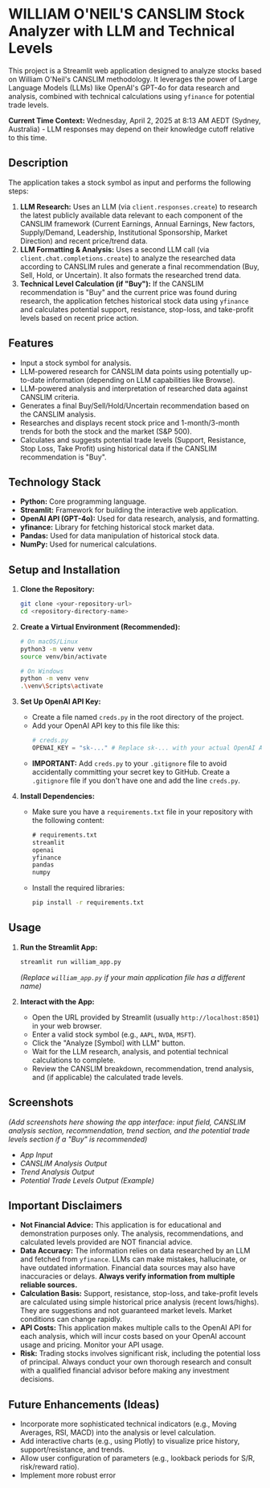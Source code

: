 # WILLIAM O'NEIL'S CANSLIM Stock Analyzer with LLM and Technical Levels

This project is a Streamlit web application designed to analyze stocks based on William O'Neil's CANSLIM methodology. It leverages the power of Large Language Models (LLMs) like OpenAI's GPT-4o for data research and analysis, combined with technical calculations using `yfinance` for potential trade levels.

**Current Time Context:** Wednesday, April 2, 2025 at 8:13 AM AEDT (Sydney, Australia) - LLM responses may depend on their knowledge cutoff relative to this time.

## Description

The application takes a stock symbol as input and performs the following steps:

1.  **LLM Research:** Uses an LLM (via `client.responses.create`) to research the latest publicly available data relevant to each component of the CANSLIM framework (Current Earnings, Annual Earnings, New factors, Supply/Demand, Leadership, Institutional Sponsorship, Market Direction) and recent price/trend data.
2.  **LLM Formatting & Analysis:** Uses a second LLM call (via `client.chat.completions.create`) to analyze the researched data according to CANSLIM rules and generate a final recommendation (Buy, Sell, Hold, or Uncertain). It also formats the researched trend data.
3.  **Technical Level Calculation (if "Buy"):** If the CANSLIM recommendation is "Buy" and the current price was found during research, the application fetches historical stock data using `yfinance` and calculates potential support, resistance, stop-loss, and take-profit levels based on recent price action.

## Features

* Input a stock symbol for analysis.
* LLM-powered research for CANSLIM data points using potentially up-to-date information (depending on LLM capabilities like Browse).
* LLM-powered analysis and interpretation of researched data against CANSLIM criteria.
* Generates a final Buy/Sell/Hold/Uncertain recommendation based on the CANSLIM analysis.
* Researches and displays recent stock price and 1-month/3-month trends for both the stock and the market (S&P 500).
* Calculates and suggests potential trade levels (Support, Resistance, Stop Loss, Take Profit) using historical data if the CANSLIM recommendation is "Buy".

## Technology Stack

* **Python:** Core programming language.
* **Streamlit:** Framework for building the interactive web application.
* **OpenAI API (GPT-4o):** Used for data research, analysis, and formatting.
* **yfinance:** Library for fetching historical stock market data.
* **Pandas:** Used for data manipulation of historical stock data.
* **NumPy:** Used for numerical calculations.

## Setup and Installation

1.  **Clone the Repository:**
    ```bash
    git clone <your-repository-url>
    cd <repository-directory-name>
    ```

2.  **Create a Virtual Environment (Recommended):**
    ```bash
    # On macOS/Linux
    python3 -m venv venv
    source venv/bin/activate

    # On Windows
    python -m venv venv
    .\venv\Scripts\activate
    ```

3.  **Set Up OpenAI API Key:**
    * Create a file named `creds.py` in the root directory of the project.
    * Add your OpenAI API key to this file like this:
        ```python
        # creds.py
        OPENAI_KEY = "sk-..." # Replace sk-... with your actual OpenAI API key
        ```
    * **IMPORTANT:** Add `creds.py` to your `.gitignore` file to avoid accidentally committing your secret key to GitHub. Create a `.gitignore` file if you don't have one and add the line `creds.py`.

4.  **Install Dependencies:**
    * Make sure you have a `requirements.txt` file in your repository with the following content:
        ```txt
        # requirements.txt
        streamlit
        openai
        yfinance
        pandas
        numpy
        ```
    * Install the required libraries:
        ```bash
        pip install -r requirements.txt
        ```

## Usage

1.  **Run the Streamlit App:**
    ```bash
    streamlit run william_app.py
    ```
    *(Replace `william_app.py` if your main application file has a different name)*

2.  **Interact with the App:**
    * Open the URL provided by Streamlit (usually `http://localhost:8501`) in your web browser.
    * Enter a valid stock symbol (e.g., `AAPL`, `NVDA`, `MSFT`).
    * Click the "Analyze [Symbol] with LLM" button.
    * Wait for the LLM research, analysis, and potential technical calculations to complete.
    * Review the CANSLIM breakdown, recommendation, trend analysis, and (if applicable) the calculated trade levels.

## Screenshots

*(Add screenshots here showing the app interface: input field, CANSLIM analysis section, recommendation, trend section, and the potential trade levels section if a "Buy" is recommended)*

* *App Input*
* *CANSLIM Analysis Output*
* *Trend Analysis Output*
* *Potential Trade Levels Output (Example)*

## Important Disclaimers

* **Not Financial Advice:** This application is for educational and demonstration purposes only. The analysis, recommendations, and calculated levels provided are NOT financial advice.
* **Data Accuracy:** The information relies on data researched by an LLM and fetched from `yfinance`. LLMs can make mistakes, hallucinate, or have outdated information. Financial data sources may also have inaccuracies or delays. **Always verify information from multiple reliable sources.**
* **Calculation Basis:** Support, resistance, stop-loss, and take-profit levels are calculated using simple historical price analysis (recent lows/highs). They are suggestions and not guaranteed market levels. Market conditions can change rapidly.
* **API Costs:** This application makes multiple calls to the OpenAI API for each analysis, which will incur costs based on your OpenAI account usage and pricing. Monitor your API usage.
* **Risk:** Trading stocks involves significant risk, including the potential loss of principal. Always conduct your own thorough research and consult with a qualified financial advisor before making any investment decisions.

## Future Enhancements (Ideas)

* Incorporate more sophisticated technical indicators (e.g., Moving Averages, RSI, MACD) into the analysis or level calculation.
* Add interactive charts (e.g., using Plotly) to visualize price history, support/resistance, and trends.
* Allow user configuration of parameters (e.g., lookback periods for S/R, risk/reward ratio).
* Implement more robust error
